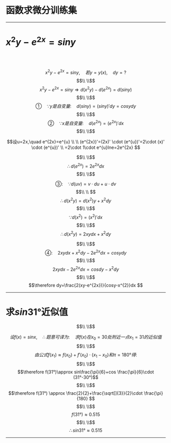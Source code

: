 # 函数求微分训练集


<hr>

# $x^{2}y-e^{2x}=siny$

<br> <br>

$$x^{2}y-e^{2x}=siny, \quad 若y=y(x), \quad dy=?$$
$$\\ \\$$
$$x^{2}y-e^{2x}=siny \Rightarrow d(x^{2}y)-d(e^{2x})=d(siny)$$
$$\\ \\$$
$$①\quad \because y是自变量: \quad d(siny)=(siny)'dy = cosydy$$
$$\\ \\$$
$$②\quad \because x是自变量: \quad d(e^{2x})=(e^{2x})'dx$$
$$\\ \\$$

$$设u=2x,\quad e^{2x}=e^{u} \\ \\
(e^{2x})'=(2x)' \cdot (e^{u})'=2\cdot (x)' \cdot (e^{u})' \\
=2\cdot 1\cdot e^{u}lne=2e^{2x}
$$

$$\\ \\$$
$$\therefore d(e^{2x})=2e^{2x}dx$$
$$\\ \\$$


$$③: \quad \because d(uv)=v \cdot du+u \cdot dv $$
$$\\ \\ $$
$$\therefore d(x^{2}y)=d(x^2)y+x^{2}dy $$
$$\\ \\$$
$$\because d(x^2)=(x^{2})'dx$$
$$\\ \\$$
$$\therefore d(x^{2}y)=2xydx+x^{2}dy$$



$$\\ \\$$
$$ ④:\quad 2xydx+x^{2}dy-2e^{2x}dx=cosydy$$
$$\\ \\$$
$$2xydx-2e^{2x}dx=cosdy-x^{2}dy$$
$$\\ \\$$
$$\therefore dy=\frac{2(xy-e^{2x})}{cosy-x^{2}}dx $$

<hr>  
  
  

# 求$sin31°$近似值  
  

$$\\ \\$$

$$设f(x)=sinx, \quad \therefore 题意可译为: \quad 求f(x)在x_{0}=30处附近一点x_{1}=31的近似值
$$
$$\\ \\$$
$$由公式 f(x_{1})\approx f(x_{0})+f'(x_{0})\cdot (x_{1}-x_{0}) 和\pi =180° 得:$$
$$\\ \\$$
$$\therefore f(31°)\approx sin\frac{\pi}{6}+cos \frac{\pi}{6}\cdot (31°-30°)$$
$$\\ \\$$
$$\therefore f(31°) \approx \frac{2}{2}+\frac{\sqrt[]{3}}{2}\cdot \frac{\pi}{180} $$
$$\\ \\$$
$$f(31°)\approx 0.515$$
$$\\ \\$$
$$\therefore sin31° \approx 0.515$$

<hr>  
  
  
